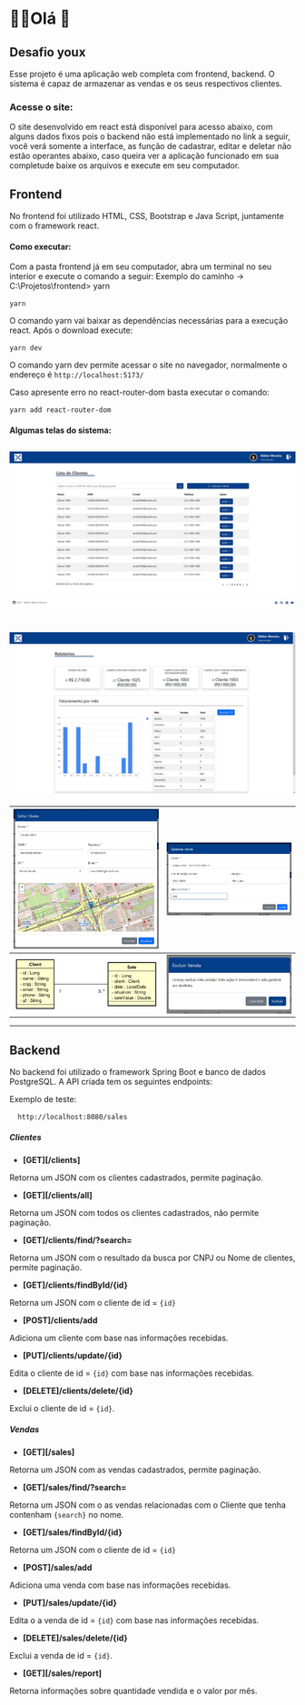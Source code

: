 

# 👨‍💻Olá 👋
## Desafio youx
Esse projeto é uma aplicação web completa com frontend, backend.
O sistema é capaz de armazenar as vendas e os seus respectivos clientes.


### Acesse o site:
O site desenvolvido em react está disponível para acesso abaixo, com alguns dados fixos pois o backend não está implementado no link a seguir, você verá somente a interface, as função de cadastrar, editar e deletar não estão operantes abaixo, caso queira ver a aplicação funcionado em sua completude baixe os arquivos e execute em seu computador.

## Frontend
No frontend foi utilizado HTML, CSS, Bootstrap e Java Script, juntamente com o framework react.

#### Como executar:
Com a pasta frontend já em seu computador, abra um terminal no seu interior e execute o comando a seguir:
Exemplo do caminho -> C:\Projetos\frontend> yarn

    yarn
    
   O comando yarn vai baixar as dependências necessárias para a execução react.
   Após o download execute:
   

    yarn dev
   O comando yarn dev permite acessar o site no navegador, normalmente o endereço é  `http://localhost:5173/`
   
Caso apresente erro no react-router-dom basta executar o comando:
```
yarn add react-router-dom
```

#### Algumas telas do sistema:
![enter image description here](https://raw.githubusercontent.com/kleber0a0m/links-youtube/main/imagens/d030h5q4.JPG)
-------------------------------------
![enter image description here](https://raw.githubusercontent.com/kleber0a0m/links-youtube/main/imagens/7ajmef89.JPG)
-----------------------------------
| ![enter image description here](https://raw.githubusercontent.com/kleber0a0m/links-youtube/main/imagens/91d83jks.JPG) | ![enter image description here](https://raw.githubusercontent.com/kleber0a0m/links-youtube/main/imagens/937rcyx5.JPG) |
|--|--|
| ![enter image description here](https://raw.githubusercontent.com/kleber0a0m/links-youtube/main/imagens/4558x48x.JPG) | ![enter image description here](https://raw.githubusercontent.com/kleber0a0m/links-youtube/main/imagens/6n67ab4e.JPG) |
-----------------------------------


## Backend
No backend foi utilizado o framework Spring Boot e banco de dados PostgreSQL. 
A API criada tem os seguintes endpoints:

Exemplo de teste:

      http://localhost:8080/sales

##### Clientes

 - **[GET][/clients]**
 
 Retorna um JSON com os clientes cadastrados, permite paginação.

  - **[GET][/clients/all]**
 
 Retorna um JSON com todos os clientes cadastrados, não permite paginação.
 
   - **[GET]/clients/find/?search=**
 
 Retorna um JSON com o resultado da busca por CNPJ ou Nome de clientes, permite paginação.
 
   - **[GET]/clients/findById/{id}**

Retorna um JSON com o cliente de id = `{id}`
 
   - **[POST]/clients/add**

Adiciona um cliente com base nas informações recebidas.

   - **[PUT]/clients/update/{id}**

Edita o cliente de id = `{id}` com base nas informações recebidas.

   - **[DELETE]/clients/delete/{id}**

Exclui o cliente de id = `{id}`.

##### Vendas
   - **[GET][/sales]**

Retorna um JSON com as vendas cadastrados, permite paginação.
 
   - **[GET]/sales/find/?search=**

Retorna um JSON com o as vendas relacionadas com o Cliente que tenha contenham `{search}` no nome.

   - **[GET]/sales/findById/{id}**

Retorna um JSON com o cliente de id = `{id}`

   - **[POST]/sales/add**

Adiciona uma venda com base nas informações recebidas.

   - **[PUT]/sales/update/{id}**

Edita o a venda de id = `{id}` com base nas informações recebidas.

   - **[DELETE]/sales/delete/{id}**

Exclui a venda de id = `{id}`.

   - **[GET][/sales/report]**
 
 Retorna informações sobre quantidade vendida e o valor por mês.
